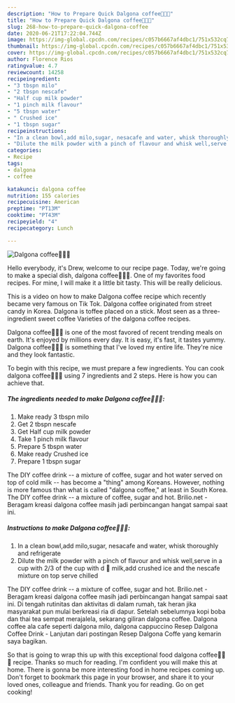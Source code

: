```yaml
---
description: "How to Prepare Quick Dalgona coffee🍺🍻🥃"
title: "How to Prepare Quick Dalgona coffee🍺🍻🥃"
slug: 268-how-to-prepare-quick-dalgona-coffee
date: 2020-06-21T17:22:04.744Z
image: https://img-global.cpcdn.com/recipes/c057b6667af4dbc1/751x532cq70/dalgona-coffee🍺🍻🥃-recipe-main-photo.jpg
thumbnail: https://img-global.cpcdn.com/recipes/c057b6667af4dbc1/751x532cq70/dalgona-coffee🍺🍻🥃-recipe-main-photo.jpg
cover: https://img-global.cpcdn.com/recipes/c057b6667af4dbc1/751x532cq70/dalgona-coffee🍺🍻🥃-recipe-main-photo.jpg
author: Florence Rios
ratingvalue: 4.7
reviewcount: 14258
recipeingredient:
- "3 tbspn milo"
- "2 tbspn nescafe"
- "Half cup milk powder"
- "1 pinch milk flavour"
- "5 tbspn water"
- " Crushed ice"
- "1 tbspn sugar"
recipeinstructions:
- "In a clean bowl,add milo,sugar, nesacafe and water, whisk thoroughly and refrigerate"
- "Dilute the milk powder with a pinch of flavour and whisk well,serve in a cup with 2/3 of the cup with d 🥛 milk,add crushed ice and the nescafe mixture on top serve chilled"
categories:
- Recipe
tags:
- dalgona
- coffee

katakunci: dalgona coffee 
nutrition: 155 calories
recipecuisine: American
preptime: "PT13M"
cooktime: "PT43M"
recipeyield: "4"
recipecategory: Lunch

---
```



![Dalgona coffee🍺🍻🥃](https://img-global.cpcdn.com/recipes/c057b6667af4dbc1/751x532cq70/dalgona-coffee🍺🍻🥃-recipe-main-photo.jpg)

Hello everybody, it's Drew, welcome to our recipe page. Today, we're going to make a special dish, dalgona coffee🍺🍻🥃. One of my favorites food recipes. For mine, I will make it a little bit tasty. This will be really delicious.

This is a video on how to make Dalgona coffee recipe which recently became very famous on Tik Tok. Dalgona coffee originated from street candy in Korea. Dalgona is toffee placed on a stick. Most seen as a three-ingredient sweet coffee Varieties of the dalgona coffee recipes.

Dalgona coffee🍺🍻🥃 is one of the most favored of recent trending meals on earth. It's enjoyed by millions every day. It is easy, it's fast, it tastes yummy. Dalgona coffee🍺🍻🥃 is something that I've loved my entire life. They're nice and they look fantastic.


To begin with this recipe, we must prepare a few ingredients. You can cook dalgona coffee🍺🍻🥃 using 7 ingredients and 2 steps. Here is how you can achieve that.

<!--inarticleads1-->

##### The ingredients needed to make Dalgona coffee🍺🍻🥃:

1. Make ready 3 tbspn milo
1. Get 2 tbspn nescafe
1. Get Half cup milk powder
1. Take 1 pinch milk flavour
1. Prepare 5 tbspn water
1. Make ready  Crushed ice
1. Prepare 1 tbspn sugar


The DIY coffee drink -- a mixture of coffee, sugar and hot water served on top of cold milk -- has become a &#34;thing&#34; among Koreans. However, nothing is more famous than what is called &#34;dalgona coffee,&#34; at least in South Korea. The DIY coffee drink -- a mixture of coffee, sugar and hot. Brilio.net - Beragam kreasi dalgona coffee masih jadi perbincangan hangat sampai saat ini. 

<!--inarticleads2-->

##### Instructions to make Dalgona coffee🍺🍻🥃:

1. In a clean bowl,add milo,sugar, nesacafe and water, whisk thoroughly and refrigerate
1. Dilute the milk powder with a pinch of flavour and whisk well,serve in a cup with 2/3 of the cup with d 🥛 milk,add crushed ice and the nescafe mixture on top serve chilled


The DIY coffee drink -- a mixture of coffee, sugar and hot. Brilio.net - Beragam kreasi dalgona coffee masih jadi perbincangan hangat sampai saat ini. Di tengah rutinitas dan aktivitas di dalam rumah, tak heran jika masyarakat pun mulai berkreasi ria di dapur. Setelah sebelumnya kopi boba dan thai tea sempat merajalela, sekarang giliran dalgona coffee. Dalgona coffee ala cafe seperti dalgona milo, dalgona cappuccino Resep Dalgona Coffee Drink - Lanjutan dari postingan Resep Dalgona Coffe yang kemarin saya bagikan. 

So that is going to wrap this up with this exceptional food dalgona coffee🍺🍻🥃 recipe. Thanks so much for reading. I'm confident you will make this at home. There is gonna be more interesting food in home recipes coming up. Don't forget to bookmark this page in your browser, and share it to your loved ones, colleague and friends. Thank you for reading. Go on get cooking!
